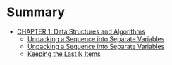# Summary

* [CHAPTER 1: Data Structures and Algorithms](code/ch01/README.md)
   * [Unpacking a Sequence into Separate Variables](code/ch01/markdown/01_unpacking_a_sequence_into_variables.md)
   * [Unpacking a Sequence into Separate Variables](code/ch01/markdown/02_unpacking_elements_from_iterables_of_arbitrary_length.md)
   * [Keeping the Last N Items](code/ch01/markdown/03_keeping_the_last_n_items.md)

